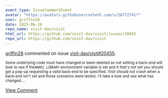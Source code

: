 ```yaml
---
event_type: IssueCommentEvent
avatar: "https://avatars.githubusercontent.com/u/26772741?"
user: griffin28
date: 2025-06-26
repo_name: visit-dav/visit
html_url: https://github.com/visit-dav/visit/issues/20455
repo_url: https://github.com/visit-dav/visit
---
```


<a href='https://github.com/griffin28' target='_blank'>griffin28</a> commented on issue <a href='https://github.com/visit-dav/visit/issues/20455' target='_blank'>visit-dav/visit#20455</a>.

<small>Some underlying code must have changed or been deleted as not setting a back-end will look to see if the`ANARI_LIBRARY` environment variable is set and it that's not set you should get a pop-up requesting a valid back-end to be specified. VisIt should not crash when a back-end isn't set and those scenarios were tested. I'll take a look and see what has changed....</small>

<a href='https://github.com/visit-dav/visit/issues/20455' target='_blank'>View Comment</a>